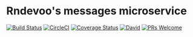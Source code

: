 # Rndevoo's messages microservice

[![Build Status](https://travis-ci.org/rndevoo/messages.svg?branch=master)](https://travis-ci.org/rndevoo/messages)
[![CircleCI](https://circleci.com/gh/rndevoo/messages.svg?style=shield)](https://circleci.com/gh/rndevoo/messages)
[![Coverage Status](https://coveralls.io/repos/github/rndevoo/messages/badge.svg?branch=master)](https://coveralls.io/github/rndevoo/messages?branch=master)
[![David](https://david-dm.org/rndevoo/messages.svg)](https://david-dm.org/rndevoo/messages)
[![PRs Welcome](https://img.shields.io/badge/PRs-welcome-brightgreen.svg)](CONTRIBUTING.md)
